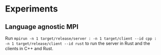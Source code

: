 # Experiments

## Language agnostic MPI
Run `mpirun -n 1 target/release/server : -n 1 target/client --id cpp : -n 1 target/release/client --id rust` to run the server in Rust and the clients in C++ and Rust.